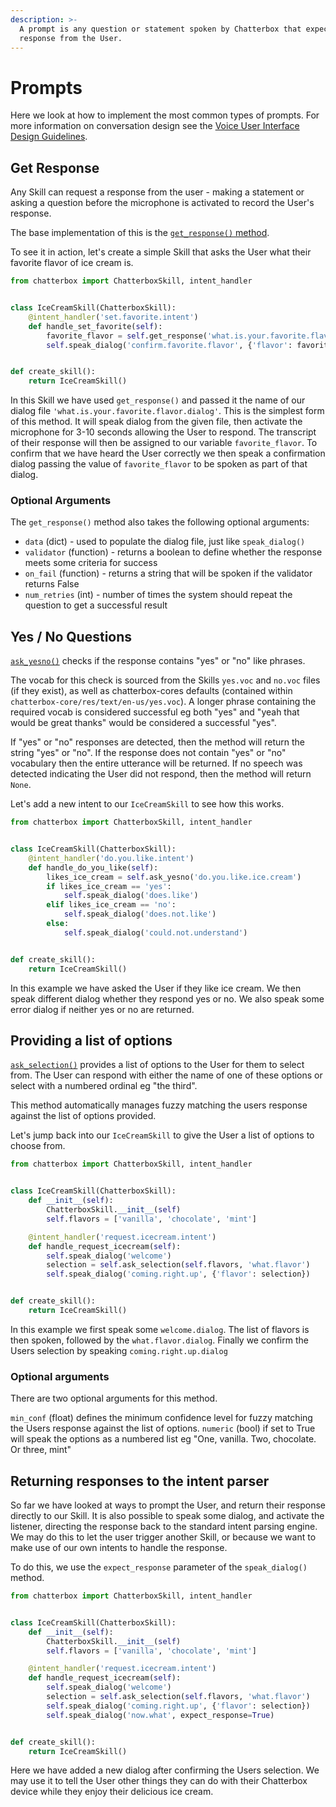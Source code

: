 ```yaml
---
description: >-
  A prompt is any question or statement spoken by Chatterbox that expects a
  response from the User.
---
```


# Prompts

Here we look at how to implement the most common types of prompts. For more information on conversation design see the [Voice User Interface Design Guidelines](https://chatterbox-ai.gitbook.io/docs/skill-development/voice-user-interface-design-guidelines/interactions-and-guidelines/statements-and-prompts).

## Get Response

Any Skill can request a response from the user - making a statement or asking a question before the microphone is activated to record the User's response.

The base implementation of this is the [`get_response()` method](https://chatterbox-core.readthedocs.io/en/latest/source/chatterbox.html#chatterbox.ChatterboxSkill.get_response).

To see it in action, let's create a simple Skill that asks the User what their favorite flavor of ice cream is.

```python
from chatterbox import ChatterboxSkill, intent_handler


class IceCreamSkill(ChatterboxSkill):
    @intent_handler('set.favorite.intent')
    def handle_set_favorite(self):
        favorite_flavor = self.get_response('what.is.your.favorite.flavor')
        self.speak_dialog('confirm.favorite.flavor', {'flavor': favorite_flavor})


def create_skill():
    return IceCreamSkill()
```

In this Skill we have used `get_response()` and passed it the name of our dialog file `'what.is.your.favorite.flavor.dialog'`. This is the simplest form of this method. It will speak dialog from the given file, then activate the microphone for 3-10 seconds allowing the User to respond. The transcript of their response will then be assigned to our variable `favorite_flavor`. To confirm that we have heard the User correctly we then speak a confirmation dialog passing the value of `favorite_flavor` to be spoken as part of that dialog.

### Optional Arguments

The `get_response()` method also takes the following optional arguments:

* `data` \(dict\) - used to populate the dialog file, just like `speak_dialog()`
* `validator` \(function\) - returns a boolean to define whether the response meets some criteria for success
* `on_fail` \(function\) - returns a string that will be spoken if the validator returns False
* `num_retries` \(int\) - number of times the system should repeat the question to get a successful result

## Yes / No Questions

[`ask_yesno()`](https://chatterbox-core.readthedocs.io/en/latest/source/chatterbox.html#chatterbox.ChatterboxSkill.ask_yesno) checks if the response contains "yes" or "no" like phrases.

The vocab for this check is sourced from the Skills `yes.voc` and `no.voc` files \(if they exist\), as well as chatterbox-cores defaults \(contained within `chatterbox-core/res/text/en-us/yes.voc`\). A longer phrase containing the required vocab is considered successful eg both "yes" and "yeah that would be great thanks" would be considered a successful "yes".

If "yes" or "no" responses are detected, then the method will return the string "yes" or "no". If the response does not contain "yes" or "no" vocabulary then the entire utterance will be returned. If no speech was detected indicating the User did not respond, then the method will return `None`.

Let's add a new intent to our `IceCreamSkill` to see how this works.

```python
from chatterbox import ChatterboxSkill, intent_handler


class IceCreamSkill(ChatterboxSkill):
    @intent_handler('do.you.like.intent')
    def handle_do_you_like(self):
        likes_ice_cream = self.ask_yesno('do.you.like.ice.cream')
        if likes_ice_cream == 'yes':
            self.speak_dialog('does.like')
        elif likes_ice_cream == 'no':
            self.speak_dialog('does.not.like')
        else:
            self.speak_dialog('could.not.understand')


def create_skill():
    return IceCreamSkill()
```

In this example we have asked the User if they like ice cream. We then speak different dialog whether they respond yes or no. We also speak some error dialog if neither yes or no are returned.

## Providing a list of options

[`ask_selection()`](https://chatterbox-core.readthedocs.io/en/latest/source/chatterbox.html#chatterbox.ChatterboxSkill.ask_selection) provides a list of options to the User for them to select from. The User can respond with either the name of one of these options or select with a numbered ordinal eg "the third".

This method automatically manages fuzzy matching the users response against the list of options provided.

Let's jump back into our `IceCreamSkill` to give the User a list of options to choose from.

```python
from chatterbox import ChatterboxSkill, intent_handler


class IceCreamSkill(ChatterboxSkill):
    def __init__(self):
        ChatterboxSkill.__init__(self)
        self.flavors = ['vanilla', 'chocolate', 'mint']

    @intent_handler('request.icecream.intent')
    def handle_request_icecream(self):
        self.speak_dialog('welcome')
        selection = self.ask_selection(self.flavors, 'what.flavor')
        self.speak_dialog('coming.right.up', {'flavor': selection})


def create_skill():
    return IceCreamSkill()
```

In this example we first speak some `welcome.dialog`. The list of flavors is then spoken, followed by the `what.flavor.dialog`. Finally we confirm the Users selection by speaking `coming.right.up.dialog`

### Optional arguments

There are two optional arguments for this method.

`min_conf` \(float\) defines the minimum confidence level for fuzzy matching the Users response against the list of options. `numeric` \(bool\) if set to True will speak the options as a numbered list eg "One, vanilla. Two, chocolate. Or three, mint"

## Returning responses to the intent parser

So far we have looked at ways to prompt the User, and return their response directly to our Skill. It is also possible to speak some dialog, and activate the listener, directing the response back to the standard intent parsing engine. We may do this to let the user trigger another Skill, or because we want to make use of our own intents to handle the response.

To do this, we use the `expect_response` parameter of the `speak_dialog()` method.

```python
from chatterbox import ChatterboxSkill, intent_handler


class IceCreamSkill(ChatterboxSkill):
    def __init__(self):
        ChatterboxSkill.__init__(self)
        self.flavors = ['vanilla', 'chocolate', 'mint']

    @intent_handler('request.icecream.intent')
    def handle_request_icecream(self):
        self.speak_dialog('welcome')
        selection = self.ask_selection(self.flavors, 'what.flavor')
        self.speak_dialog('coming.right.up', {'flavor': selection})
        self.speak_dialog('now.what', expect_response=True)


def create_skill():
    return IceCreamSkill()
```

Here we have added a new dialog after confirming the Users selection. We may use it to tell the User other things they can do with their Chatterbox device while they enjoy their delicious ice cream.

